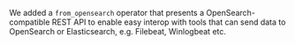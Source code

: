 We added a `from_opensearch` operator that presents a OpenSearch-compatible REST
API to enable easy interop with tools that can send data to OpenSearch or
Elasticsearch, e.g. Filebeat, Winlogbeat etc.
